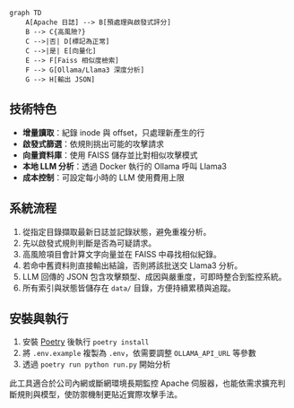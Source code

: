 


```mermaid
graph TD
    A[Apache 日誌] --> B[預處理與啟發式評分]
    B --> C{高風險?}
    C -->|否| D[標記為正常]
    C -->|是| E[向量化]
    E --> F[Faiss 相似度檢索]
    F --> G[Ollama/Llama3 深度分析]
    G --> H[輸出 JSON]
```

## 技術特色
- **增量讀取**：紀錄 inode 與 offset，只處理新產生的行
- **啟發式篩選**：依規則挑出可能的攻擊請求
- **向量資料庫**：使用 FAISS 儲存並比對相似攻擊模式
- **本地 LLM 分析**：透過 Docker 執行的 Ollama 呼叫 Llama3
- **成本控制**：可設定每小時的 LLM 使用費用上限

## 系統流程
1. 從指定目錄擷取最新日誌並記錄狀態，避免重複分析。
2. 先以啟發式規則判斷是否為可疑請求。
3. 高風險項目會計算文字向量並在 FAISS 中尋找相似紀錄。
4. 若命中舊資料則直接輸出結論，否則將該批送交 Llama3 分析。
5. LLM 回傳的 JSON 包含攻擊類型、成因與嚴重度，可即時整合到監控系統。
6. 所有索引與狀態皆儲存在 `data/` 目錄，方便持續累積與追蹤。

## 安裝與執行
1. 安裝 [Poetry](https://python-poetry.org/docs/#installation) 後執行 `poetry install`
2. 將 `.env.example` 複製為 `.env`，依需要調整 `OLLAMA_API_URL` 等參數
3. 透過 `poetry run python run.py` 開始分析

此工具適合於公司內網或斷網環境長期監控 Apache 伺服器，也能依需求擴充判斷規則與模型，使防禦機制更貼近實際攻擊手法。


